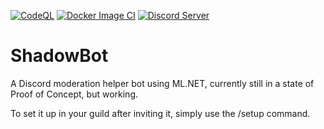 [![CodeQL](https://github.com/JulianusIV/ShadowBot/actions/workflows/codeql-analysis.yml/badge.svg?branch=master)](https://github.com/JulianusIV/ShadowBot/actions/workflows/codeql-analysis.yml)
[![Docker Image CI](https://github.com/JulianusIV/ShadowBot/actions/workflows/docker-image.yml/badge.svg?branch=master)](https://github.com/JulianusIV/ShadowBot/actions/workflows/docker-image.yml)
[![Discord Server](https://img.shields.io/discord/962448797915553822.svg?label=discord)](https://discord.gg/s7fShrSaXa)
# ShadowBot

A Discord moderation helper bot using ML.NET, currently still in a state of Proof of Concept, but working.

To set it up in your guild after inviting it, simply use the /setup command.
